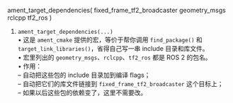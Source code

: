 ament_target_dependencies( fixed_frame_tf2_broadcaster geometry_msgs rclcpp tf2_ros )

1. `ament_target_dependencies(...)`  
    • 这是 `ament_cmake` 提供的宏，等价于帮你调用 `find_package()` 和 `target_link_libraries()`，省得自己写一串 include 目录和库文件。  
    • 宏里列出的 `geometry_msgs`、`rclcpp`、`tf2_ros` 都是 ROS 2 的包名。  
    • 作用：  
    – 自动把这些包的 include 目录加到编译 flags；  
    – 自动把它们的库文件链接到 `fixed_frame_tf2_broadcaster` 这个目标上；  
    – 如果以后这些包的依赖变了，这里不需要改。